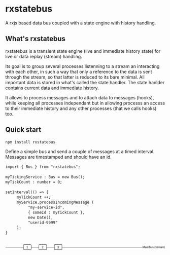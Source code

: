 # rxstatebus
A rxjs based data bus coupled with a state engine with history handling.

## What's rxstatebus 
rxstatebus is a transient state engine (live and immediate history state) for live or data replay (stream) handling. 

Its goal is to group several processes listenning to a stream an interacting with each other, in such a way that only a reference to the data is sent through the stream, so that latter is reduced to its bare minimal. All important data is stored in what's called the state handler. The state hanlder contains current data and immediate history.

It allows to process messages and to attach data to messages (hooks), while keeping all processes independant but in allowing processs an access to their immediate history and any other processes (that we calls hooks) too.

## Quick start

```
npm install rxstatebus
```

Define a simple bus and send a couple of messages at a timed interval. Messages are timestamped and should have an id. 

```
import { Bus } from "rxstatebus";

myTickingService : Bus = new Bus();
myTickCount : number = 0;

setInterval(() => { 
     myTickCount ++;
     myService.processIncomingMessage (
          "my-service-id", 
          { someId : myTickCount }, 
          new Date(), 
          "userid-9999"
     ); 
}


```

![Alt text](img/rxstatebus-main.png?raw=true "Simplest bus")
